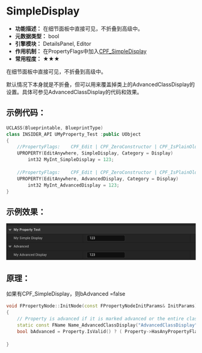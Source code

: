 # SimpleDisplay

- **功能描述：** 在细节面板中直接可见，不折叠到高级中。
- **元数据类型：** bool
- **引擎模块：** DetailsPanel, Editor
- **作用机制：** 在PropertyFlags中加入[CPF_SimpleDisplay](#Flags_EPropertyFlags_CPF_SimpleDisplay)
- **常用程度：** ★★★

在细节面板中直接可见，不折叠到高级中。

默认情况下本身就是不折叠，但可以用来覆盖掉类上的AdvancedClassDisplay的设置。具体可参见AdvancedClassDisplay的代码和效果。

## 示例代码：

```cpp
UCLASS(Blueprintable, BlueprintType)
class INSIDER_API UMyProperty_Test :public UObject
{
	//PropertyFlags:	CPF_Edit | CPF_ZeroConstructor | CPF_IsPlainOldData | CPF_NoDestructor | CPF_SimpleDisplay | CPF_HasGetValueTypeHash | CPF_NativeAccessSpecifierPublic
	UPROPERTY(EditAnywhere, SimpleDisplay, Category = Display)
		int32 MyInt_SimpleDisplay = 123;

	//PropertyFlags:	CPF_Edit | CPF_ZeroConstructor | CPF_IsPlainOldData | CPF_NoDestructor | CPF_AdvancedDisplay | CPF_HasGetValueTypeHash | CPF_NativeAccessSpecifierPublic
	UPROPERTY(EditAnywhere, AdvancedDisplay, Category = Display)
		int32 MyInt_AdvancedDisplay = 123;
}
```

## 示例效果：

![Untitled](Specifier_UPROPERTY_DetaisPanel_SimpleDisplay_Untitled.png)

## 原理：

如果有CPF_SimpleDisplay，则bAdvanced =false

```cpp
void FPropertyNode::InitNode(const FPropertyNodeInitParams& InitParams)
{
	// Property is advanced if it is marked advanced or the entire class is advanced and the property not marked as simple
	static const FName Name_AdvancedClassDisplay("AdvancedClassDisplay");
	bool bAdvanced = Property.IsValid() ? ( Property->HasAnyPropertyFlags(CPF_AdvancedDisplay) || ( !Property->HasAnyPropertyFlags( CPF_SimpleDisplay ) && Property->GetOwnerClass() && Property->GetOwnerClass()->GetBoolMetaData(Name_AdvancedClassDisplay) ) ) : false;

}
```